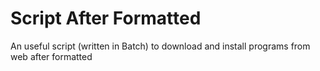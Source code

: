 # Script After Formatted
An useful script (written in Batch) to download and install programs from web after formatted
